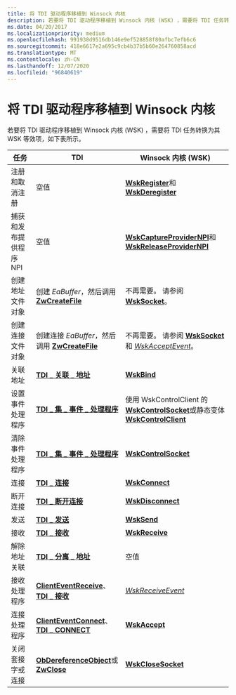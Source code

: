 ```yaml
---
title: 将 TDI 驱动程序移植到 Winsock 内核
description: 若要将 TDI 驱动程序移植到 Winsock 内核 (WSK) ，需要将 TDI 任务转换为其 WSK 等效项，如下表所示。
ms.date: 04/20/2017
ms.localizationpriority: medium
ms.openlocfilehash: 991938d9516db146e9ef528858f80afbc7efb6c6
ms.sourcegitcommit: 418e6617e2a695c9cb4b37b5b60e264760858acd
ms.translationtype: MT
ms.contentlocale: zh-CN
ms.lasthandoff: 12/07/2020
ms.locfileid: "96840619"
---
```

# <a name="porting-tdi-drivers-to-winsock-kernel"></a>将 TDI 驱动程序移植到 Winsock 内核


若要将 TDI 驱动程序移植到 Winsock 内核 (WSK) ，需要将 TDI 任务转换为其 WSK 等效项，如下表所示。

| 任务                            | TDI                                                                                       | Winsock 内核 (WSK)                                                                                                           |
|----------------------------------|-------------------------------------------------------------------------------------------|-------------------------------------------------------------------------------------------------------------------------------|
| 注册和取消注册          | 空值                                                                                       | [**WskRegister**](/windows-hardware/drivers/ddi/wsk/nf-wsk-wskregister)和 [ **WskDeregister**](/windows-hardware/drivers/ddi/wsk/nf-wsk-wskderegister)                                       |
| 捕获和发布提供程序 NPI | 空值                                                                                       | [**WskCaptureProviderNPI**](/windows-hardware/drivers/ddi/wsk/nf-wsk-wskcaptureprovidernpi)和 [ **WskReleaseProviderNPI**](/windows-hardware/drivers/ddi/wsk/nf-wsk-wskreleaseprovidernpi)   |
| 创建地址文件对象       | 创建 *EaBuffer*，然后调用 [**ZwCreateFile**](/windows-hardware/drivers/ddi/ntifs/nf-ntifs-ntcreatefile)                      | 不再需要。 请参阅 [**WskSocket**](/windows-hardware/drivers/ddi/wsk/nc-wsk-pfn_wsk_socket)。                                                                 |
| 创建连接文件对象    | 创建连接 *EaBuffer*，然后调用 [**ZwCreateFile**](/windows-hardware/drivers/ddi/ntifs/nf-ntifs-ntcreatefile)           | 不再需要。 请参阅 [**WskSocket**](/windows-hardware/drivers/ddi/wsk/nc-wsk-pfn_wsk_socket) 和 [*WskAcceptEvent*](/windows-hardware/drivers/ddi/wsk/nc-wsk-pfn_wsk_accept_event)。                 |
| 关联地址                | [**TDI \_ 关联 \_ 地址**](/previous-versions/windows/hardware/network/ff565080(v=vs.85))                                | [**WskBind**](/windows-hardware/drivers/ddi/wsk/nc-wsk-pfn_wsk_bind)                                                                                               |
| 设置事件处理程序               | [**TDI \_ 集 \_ 事件 \_ 处理程序**](/previous-versions/windows/hardware/network/ff565576(v=vs.85))                               | 使用 WskControlClient 的 [**WskControlSocket**](/windows-hardware/drivers/ddi/wsk/nc-wsk-pfn_wsk_control_socket)或静态变体 [ **WskControlClient**](/windows-hardware/drivers/ddi/wsk/nc-wsk-pfn_wsk_control_client) |
| 清除事件处理程序             | [**TDI \_ 集 \_ 事件 \_ 处理程序**](/previous-versions/windows/hardware/network/ff565576(v=vs.85))                               | [**WskControlSocket**](/windows-hardware/drivers/ddi/wsk/nc-wsk-pfn_wsk_control_socket)                                                                             |
| 连接                          | [**TDI \_ 连接**](/previous-versions/windows/hardware/network/ff565083(v=vs.85))                                                     | [**WskConnect**](/windows-hardware/drivers/ddi/wsk/nc-wsk-pfn_wsk_connect)                                                                                         |
| 断开连接                       | [**TDI \_ 断开连接**](/previous-versions/windows/hardware/network/ff565090(v=vs.85))                                               | [**WskDisconnect**](/windows-hardware/drivers/ddi/wsk/nc-wsk-pfn_wsk_disconnect)                                                                                   |
| 发送                             | [**TDI \_ 发送**](/previous-versions/windows/hardware/network/ff565549(v=vs.85))                                                           | [**WskSend**](/windows-hardware/drivers/ddi/wsk/nc-wsk-pfn_wsk_send)                                                                                               |
| 接收                          | [**TDI \_ 接收**](/previous-versions/windows/hardware/network/ff565131(v=vs.85))                                                     | [**WskReceive**](/windows-hardware/drivers/ddi/wsk/nc-wsk-pfn_wsk_receive)                                                                                         |
| 解除地址关联             | [**TDI \_ 分离 \_ 地址**](/previous-versions/windows/hardware/network/ff565089(v=vs.85))                          | 空值                                                                                                                           |
| 接收处理程序                  | [**ClientEventReceive**](/previous-versions/windows/hardware/network/ff545260(v=vs.85))、 [ **TDI \_ 接收**](/previous-versions/windows/hardware/network/ff565131(v=vs.85)) | [*WskReceiveEvent*](/windows-hardware/drivers/ddi/wsk/nc-wsk-pfn_wsk_receive_event)                                                                                 |
| 连接处理程序                  | [**ClientEventConnect**](/previous-versions/windows/hardware/network/ff544257(v=vs.85))、 [ **TDI \_ CONNECT**](/previous-versions/windows/hardware/network/ff565083(v=vs.85)) | [**WskAccept**](/windows-hardware/drivers/ddi/wsk/nc-wsk-pfn_wsk_accept)                                                                                           |
| 关闭套接字或连接       | [**ObDereferenceObject**](/windows-hardware/drivers/ddi/wdm/nf-wdm-obdereferenceobject)或 [ **ZwClose**](/windows-hardware/drivers/ddi/ntifs/nf-ntifs-ntclose)    | [**WskCloseSocket**](/windows-hardware/drivers/ddi/wsk/nc-wsk-pfn_wsk_close_socket)                                                                                 |

 

 

